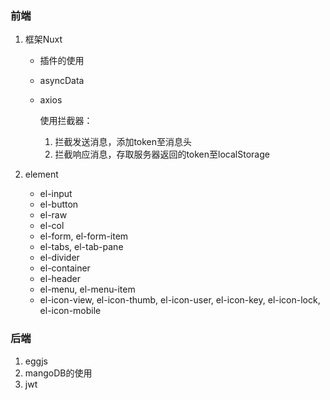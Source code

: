 ### 前端

1. 框架Nuxt

   - 插件的使用
   - asyncData

   - axios

     使用拦截器：

     1. 拦截发送消息，添加token至消息头
     2. 拦截响应消息，存取服务器返回的token至localStorage

2. element
   - el-input
   - el-button
   - el-raw
   - el-col
   - el-form, el-form-item
   - el-tabs, el-tab-pane
   - el-divider
   - el-container
   - el-header
   - el-menu, el-menu-item
   - el-icon-view, el-icon-thumb, el-icon-user, el-icon-key, el-icon-lock, el-icon-mobile

### 后端

1. eggjs
2. mangoDB的使用
3. jwt

